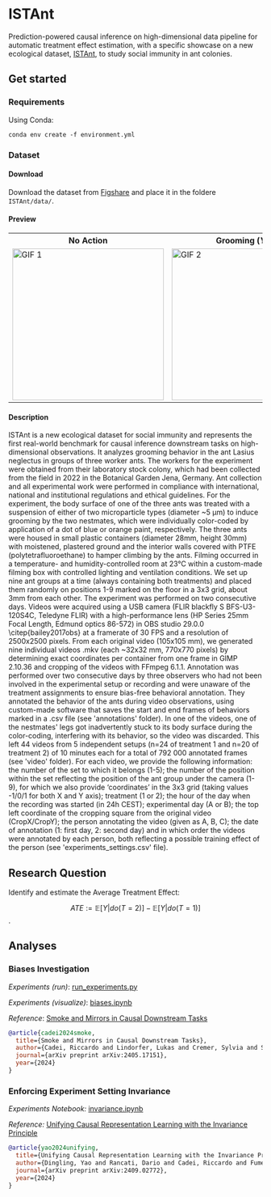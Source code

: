 # ISTAnt

Prediction-powered causal inference on high-dimensional data pipeline for automatic treatment effect estimation, with a specific showcase on a new ecological dataset, [ISTAnt](https://doi.org/10.6084/m9.figshare.26484934.v2), to study social immunity in ant colonies.

## Get started

### Requirements

Using Conda: 
```
conda env create -f environment.yml
```

### Dataset

#### Download
Download the dataset from [Figshare](https://doi.org/10.6084/m9.figshare.26484934.v2) and place it in the foldere `ISTAnt/data/`.

#### Preview
<table align="center">
  <tr>
    <th>No Action</th>
    <th>Grooming (<i>Y2F</i>)</th>
  </tr>
  <tr>
    <td><img src="img/example_nogrooming.gif" alt="GIF 1" width="300" height="300"></td> 
    <td><img src="img/example_grooming.gif" alt="GIF 2" width="300" height="300"></td>
  </tr>
</table>

#### Description
ISTAnt is a new ecological dataset for social immunity and represents the first real-world benchmark for causal inference downstream tasks on high-dimensional observations. It analyzes grooming behavior in the ant Lasius neglectus in groups of three worker ants. The workers for the experiment were obtained from their laboratory stock colony, which had been collected from the field in 2022 in the Botanical Garden Jena, Germany. Ant collection and all experimental work were performed in compliance with international, national and institutional regulations and ethical guidelines. For the experiment, the body surface of one of the three ants was treated with a suspension of either of two microparticle types (diameter ~5 µm) to induce grooming by the two nestmates, which were individually color-coded by application of a dot of blue or orange paint, respectively. The three ants were housed in small plastic containers (diameter 28mm, height 30mm) with moistened, plastered ground and the interior walls covered with PTFE (polytetrafluoroethane) to hamper climbing by the ants. Filming occurred in a temperature- and humidity-controlled room at 23°C within a custom-made filming box with controlled lighting and ventilation conditions. We set up nine ant groups at a time (always containing both treatments) and placed them randomly on positions 1-9 marked on the floor in a 3x3 grid, about 3mm from each other. The experiment was performed on two consecutive days. Videos were acquired using a USB camera (FLIR blackfly S BFS-U3-120S4C, Teledyne FLIR) with a high-performance lens (HP Series 25mm Focal Length, Edmund optics 86-572) in OBS studio 29.0.0 \citep{bailey2017obs} at a framerate of 30 FPS and a resolution of 2500x2500 pixels. From each original video (105x105 mm), we generated nine individual videos .mkv (each ~32x32 mm, 770x770 pixels) by determining exact coordinates per container from one frame in GIMP 2.10.36 and cropping of the videos with FFmpeg 6.1.1. Annotation was performed over two consecutive days by three observers who had not been involved in the experimental setup or recording and were unaware of the treatment assignments to ensure bias-free behavioral annotation. They annotated the behavior of the ants during video observations, using custom-made software that saves the start and end frames of behaviors marked in a .csv file (see 'annotations' folder). In one of the videos, one of the nestmates' legs got inadvertently stuck to its body surface during the color-coding, interfering with its behavior, so the video was discarded. This left 44 videos from 5 independent setups (n=24 of treatment 1 and n=20 of treatment 2) of 10 minutes each for a total of 792 000 annotated frames (see 'video' folder). For each video, we provide the following information: the number of the set to which it belongs (1-5); the number of the position within the set reflecting the position of the ant group under the camera (1-9), for which we also provide ‘coordinates’ in the 3x3 grid (taking values -1/0/1 for both X and Y axis); treatment (1 or 2); the hour of the day when the recording was started (in 24h CEST); experimental day (A or B); the top left coordinate of the cropping square from the original video (CropX/CropY); the person annotating the video (given as A, B, C); the date of annotation (1: first day, 2: second day) and in which order the videos were annotated by each person, both reflecting a possible training effect of the person (see 'experiments_settings.csv' file).


## Research Question

Identify and estimate the Average Treatment Effect:

$$ATE := \mathbb{E}[Y|do(T=2)]- \mathbb{E}[Y|do(T=1)]$$.

## Analyses

### Biases Investigation

_Experiments (run)_: [run_experiments.py](https://github.com/CausalLearningAI/ISTAnt/blob/main/src/run_experiments.py)

_Experiments (visualize)_: [biases.ipynb](https://github.com/CausalLearningAI/ISTAnt/blob/main/experiments/biases.ipynb)

_Reference_: [Smoke and Mirrors in Causal Downstream Tasks](https://arxiv.org/abs/2405.17151)

```bibtex
@article{cadei2024smoke,
  title={Smoke and Mirrors in Causal Downstream Tasks},
  author={Cadei, Riccardo and Lindorfer, Lukas and Cremer, Sylvia and Schmid, Cordelia and Locatello, Francesco},
  journal={arXiv preprint arXiv:2405.17151},
  year={2024}
}
```

### Enforcing Experiment Setting Invariance

_Experiments Notebook:_ [invariance.ipynb](https://github.com/CausalLearningAI/ISTAnt/blob/main/experiments/invariance.ipynb)

_Reference:_ [Unifying Causal Representation Learning with the Invariance Principle](https://www.arxiv.org/abs/2409.02772)

```bibtex
@article{yao2024unifying,
  title={Unifying Causal Representation Learning with the Invariance Principle},
  author={Dingling, Yao and Rancati, Dario and Cadei, Riccardo and Fumero, Marco and Locatello, Francesco},
  journal={arXiv preprint arXiv:2409.02772},
  year={2024}
}
```
